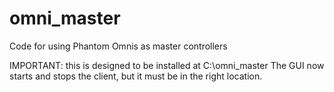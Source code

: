omni_master
===========

Code for using Phantom Omnis as master controllers

IMPORTANT: this is designed to be installed at C:\omni_master
The GUI now starts and stops the client, but it must be in the right location.
